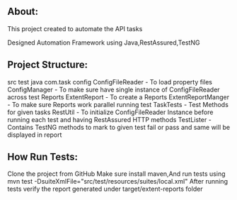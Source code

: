 About:
------
This project created to automate the API tasks

Designed Automation Framework using Java,RestAssured,TestNG

Project Structure:
------------------
src
  test
     java
       com.task
           config
             ConfigFileReader - To load property files
             ConfigManager    - To make sure have single instance of ConfigFileReader across test
           Reports
             ExtentReport        - To create a Reports
             ExtentReportManger  - To make sure Reports work parallel running
           test
             TaskTests           - Test Methods for given tasks
           RestUtil              - To initialize ConfigFileReader Instance before running each test and having RestAssured HTTP methods
           TestLister            - Contains TestNG methods to mark to given test fail or pass and same will be displayed in report

How Run Tests:
--------------
Clone the project from GitHub
Make sure install maven,And run tests using mvn test -DsuiteXmlFile="src/test/resources/suites/local.xml"
After running tests verify the report generated under target/extent-reports folder
             

